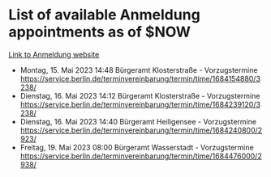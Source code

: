 # List of available Anmeldung appointments as of $NOW
[Link to Anmeldung website](https://service.berlin.de/terminvereinbarung/termin/tag.php?termin=1&anliegen[]=120686&dienstleisterlist=122210,122217,327316,122219,327312,122227,327314,122231,327346,122243,327348,122254,122252,329742,122260,329745,122262,329748,122271,327278,122273,327274,122277,327276,330436,122280,327294,122282,327290,122284,327292,122291,327270,122285,327266,122286,327264,122296,327268,150230,329760,122297,327286,122294,327284,122312,329763,122314,329775,122304,327330,122311,327334,122309,327332,317869,122281,327352,122279,329772,122283,122276,327324,122274,327326,122267,329766,122246,327318,122251,327320,122257,327322,122208,327298,122226,327300&herkunft=http%3A%2F%2Fservice.berlin.de%2Fdienstleistung%2F120686%2F)
- Montag, 15. Mai 2023 14:48 Bürgeramt Klosterstraße - Vorzugstermine https://service.berlin.de/terminvereinbarung/termin/time/1684154880/3238/
- Dienstag, 16. Mai 2023 14:12 Bürgeramt Klosterstraße - Vorzugstermine https://service.berlin.de/terminvereinbarung/termin/time/1684239120/3238/
- Dienstag, 16. Mai 2023 14:40 Bürgeramt Heiligensee - Vorzugstermine https://service.berlin.de/terminvereinbarung/termin/time/1684240800/2923/
- Freitag, 19. Mai 2023 08:00 Bürgeramt Wasserstadt - Vorzugstermine https://service.berlin.de/terminvereinbarung/termin/time/1684476000/2938/
